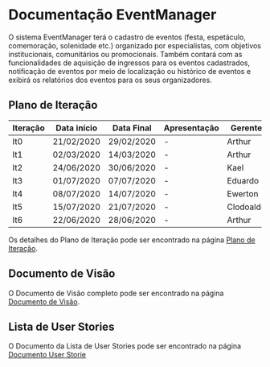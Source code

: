 # Documentação EventManager

O sistema EventManager terá o cadastro de eventos (festa, espetáculo, comemoração, solenidade etc.) organizado por especialistas, 
com objetivos institucionais, comunitários ou promocionais. Também contará com as funcionalidades de aquisição de ingressos para
os eventos cadastrados, notificação de eventos por meio de localização ou histórico de eventos
e exibirá os relatórios dos eventos para os seus organizadores.

## Plano de Iteração

Iteração | Data início | Data Final | Apresentação | Gerente
-------- | ----------- | ---------- | ------------ | -------
It0      | 21/02/2020  | 29/02/2020 | -            | Arthur
It1      | 02/03/2020  | 14/03/2020 | -            | Arthur
It2      | 24/06/2020  | 30/06/2020 | -            | Kael
It3      | 01/07/2020  | 07/07/2020 | -            | Eduardo
It4      | 08/07/2020  | 14/07/2020 | -            | Ewerton
It5      | 15/07/2020  | 21/07/2020 | -            | Clodoaldo
It6      | 22/06/2020  | 28/06/2020 | -            | Arthur

Os detalhes do Plano de Iteração pode ser encontrado na página [Plano de Iteração](PlanoIteracao.md).

## Documento de Visão

O Documento de Visão completo pode ser encontrado na página [Documento de Visão](DocVisao.md).

## Lista de User Stories

O Documento da Lista de User Stories pode ser encontrado na página [Documento User Storie](ModeloUS.md)
